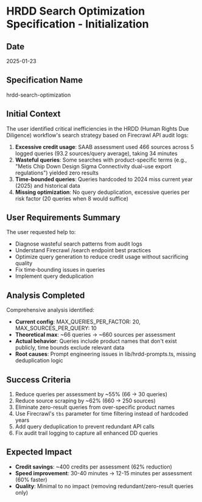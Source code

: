 # HRDD Search Optimization Specification - Initialization

## Date
2025-01-23

## Specification Name
hrdd-search-optimization

## Initial Context

The user identified critical inefficiencies in the HRDD (Human Rights Due Diligence) workflow's search strategy based on Firecrawl API audit logs:

1. **Excessive credit usage**: SAAB assessment used 466 sources across 5 logged queries (93.2 sources/query average), taking 34 minutes
2. **Wasteful queries**: Some searches with product-specific terms (e.g., "Metis Chip Down Design Sigma Connectivity dual-use export regulations") yielded zero results
3. **Time-bounded queries**: Queries hardcoded to 2024 miss current year (2025) and historical data
4. **Missing optimization**: No query deduplication, excessive queries per risk factor (20 queries when 8 would suffice)

## User Requirements Summary

The user requested help to:
- Diagnose wasteful search patterns from audit logs
- Understand Firecrawl /search endpoint best practices
- Optimize query generation to reduce credit usage without sacrificing quality
- Fix time-bounding issues in queries
- Implement query deduplication

## Analysis Completed

Comprehensive analysis identified:
- **Current config**: MAX_QUERIES_PER_FACTOR: 20, MAX_SOURCES_PER_QUERY: 10
- **Theoretical max**: ~66 queries → ~660 sources per assessment
- **Actual behavior**: Queries include product names that don't exist publicly, time bounds exclude relevant data
- **Root causes**: Prompt engineering issues in lib/hrdd-prompts.ts, missing deduplication logic

## Success Criteria

1. Reduce queries per assessment by ~55% (66 → 30 queries)
2. Reduce source scraping by ~62% (660 → 250 sources)
3. Eliminate zero-result queries from over-specific product names
4. Use Firecrawl's `tbs` parameter for time filtering instead of hardcoded years
5. Add query deduplication to prevent redundant API calls
6. Fix audit trail logging to capture all enhanced DD queries

## Expected Impact

- **Credit savings**: ~400 credits per assessment (62% reduction)
- **Speed improvement**: 30-40 minutes → 12-15 minutes per assessment (60% faster)
- **Quality**: Minimal to no impact (removing redundant/zero-result queries only)
